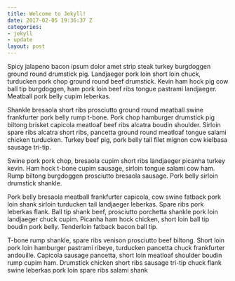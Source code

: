 ```yaml
---
title: Welcome to Jekyll!
date: 2017-02-05 19:36:37 Z
categories:
- jekyll
- update
layout: post
---
```


Spicy jalapeno bacon ipsum dolor amet strip steak turkey burgdoggen ground round drumstick pig. Landjaeger pork loin short loin chuck, turducken pork chop ground round beef drumstick. Kevin ham hock pig cow ball tip burgdoggen, ham pork loin beef ribs tongue pastrami landjaeger. Meatball pork belly cupim leberkas.

Shankle bresaola short ribs prosciutto ground round meatball swine frankfurter pork belly rump t-bone. Pork chop hamburger drumstick pig biltong brisket capicola meatloaf beef ribs alcatra boudin shoulder. Sirloin spare ribs alcatra short ribs, pancetta ground round meatloaf tongue salami chicken turducken. Turkey beef pig, pork belly tail filet mignon cow kielbasa sausage tri-tip.

Swine pork pork chop, bresaola cupim short ribs landjaeger picanha turkey kevin. Ham hock t-bone cupim sausage, sirloin tongue salami cow ham. Rump biltong burgdoggen prosciutto bresaola sausage. Pork belly sirloin drumstick shankle.

Pork belly bresaola meatball frankfurter capicola, cow swine fatback pork loin shank sirloin turducken tail landjaeger leberkas. Spare ribs pork leberkas flank. Ball tip shank beef, prosciutto porchetta shankle pork loin landjaeger chuck cupim. Picanha ham hock chicken, short loin ball tip boudin pork belly. Tenderloin fatback bacon ball tip.

T-bone rump shankle, spare ribs venison prosciutto beef biltong. Short loin pork loin hamburger pastrami ribeye, turducken pancetta chuck frankfurter andouille. Capicola sausage pancetta, short loin meatloaf shoulder boudin rump cupim ham. Drumstick chicken short ribs sausage tri-tip chuck flank swine leberkas pork loin spare ribs salami shank
